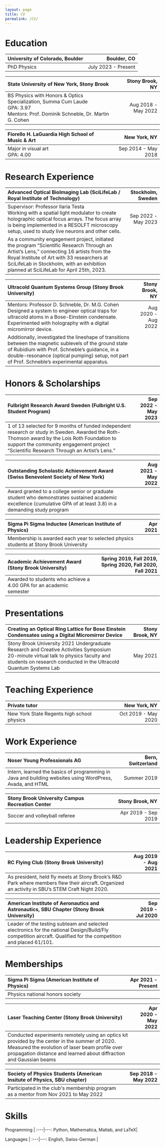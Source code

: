 ```yaml
---
layout: page
title: CV
permalink: /CV/
---
```


# Education

University of Colorado, Boulder |  Boulder, CO
:---|---:
PhD Physics | July 2023 - Present

State University of New York, Stony Brook | Stony Brook, NY
:---|---:
BS Physics with Honors & Optics Specialization, Summa Cum Laude <br> GPA: 3.97 <br> Mentors: Prof. Dominik Schneble, Dr. Martin G. Cohen | Aug 2018 - May 2022

Fiorello H. LaGuardia High School of Music & Art | New York, NY
:---|---:
Major in visual art <br> GPA: 4.00 | Sep 2014 - May 2018

# Research Experience

Advanced Optical BioImaging Lab (SciLifeLab / Royal Institute of Technology) | Stockholm, Sweden
:---|---:
Supervisor: Professor Ilaria Testa <br> Working with a spatial light modulator to create holographic optical focus arrays. The focus array is being implemented in a RESOLFT microscopy setup, used to study live neurons and other cells. | Sep 2022 - May 2023
As a community engagement project, initiated the program “Scientific Research Through an Artist’s Lens,” connecting 16 artists from the Royal Institute of Art with 33 researchers at SciLifeLab in Stockholm, with an exhibition planned at SciLifeLab for April 25th, 2023. | 

Ultracold Quantum Systems Group (Stony Brook University) | Stony Brook, NY
:---|---:
Mentors: Professor D. Schneble, Dr. M.G. Cohen <br> Designed a system to engineer optical traps for ultracold atoms in a Bose-Einstein condensate. Experimented with holography with a digital micromirror device. | Aug 2020 - Aug 2022
Additionally, investigated the lineshape of transitions between the magnetic sublevels of the ground state of Rubidium with Prof. Schneble’s guidance, in a double-resonance (optical pumping) setup, not part of Prof. Schneble’s experimental apparatus. |

# Honors & Scholarships

Fulbright Research Award Sweden (Fulbright U.S. Student Program) | Sep 2022 - May 2023
:---|---:
1 of 13 selected for 9 months of funded independent research or study in Sweden. Awarded the Roth-Thomson award by the Lois Roth Foundation to support the community engagement project “Scientific Research Through an Artist’s Lens.” | 

Outstanding Scholastic Achievement Award (Swiss Benevolent Society of New York) | Aug 2021 - May 2022
:---|---:
Award granted to a college senior or graduate student who demonstrates sustained academic excellence (cumulative GPA of at least 3.8) in a demanding study program | 

Sigma Pi Sigma Inductee (American Institute of Physics) | Apr 2021
:---|---:
Membership is awarded each year to selected physics students at Stony Brook University|

Academic Achievement Award (Stony Brook University) | Spring 2019, Fall 2019, Spring 2020, Fall 2020, Fall 2021
:---|---:
Awarded to students who achieve a 4.00 GPA for an academic semester |

# Presentations

Creating an Optical Ring Lattice for Bose Einstein Condensates using a Digital Micromirror Device | Stony Brook, NY
:---|---:
Stony Brook University 2021 Undergraduate Research and Creative Activities Symposium <br> 20-minute virtual talk to physics faculty and students on research conducted in the Ultracold Quantum Systems Lab | May 2021

# Teaching Experience

Private tutor | New York, NY
:---|---: 
New York State Regents high school physics | Oct 2019 - May 2020

# Work Experience

Noser Young Professionals AG | Bern, Switzerland
:---|---:
Intern, learned the basics of programming in Java and building websites using WordPress, Avada, and HTML | Summer 2019

Stony Brook University Campus Recreation Center | Stony Brook, NY
:---|---:
Soccer and volleyball referee | Apr 2019 - Sep 2019

# Leadership Experience

RC Flying Club (Stony Brook University) | Aug 2019 - Aug 2021
:---|---:
As president, held fly meets at Stony Brook’s R&D Park where members flew their aircraft. Organized an activity in SBU’s STEM Craft Night 2020. |

American Institute of Aeronautics and Astronautics, SBU Chapter (Stony Brook University) | Sep 2019 - Jul 2020
:---|---:
Leader of the testing subteam and selected electronics for the national Design/Build/Fly competition aircraft. Qualified for the competition and placed 61/101. |


# Memberships

Sigma Pi Sigma (American Institute of Physics) | Apr 2021 - Present
:---|---:
Physics national honors society | 

Laser Teaching Center (Stony Brook University) | Apr 2020 - May 2022
:---|---:
Conducted experiments remotely using an optics kit provided by the center in the summer of 2020. Measured the evolution of laser beam profile over propagation distance and learned about diffraction and Gaussian beams | 

Society of Physics Students (American Insitute of Physics, SBU chapter) | Sep 2018 - May 2022
:---|---:
Participated in the club's membership program as a mentor from Nov 2021 to May 2022 | 

# Skills

Programming | 
:---|---:
Python, Mathematica, Matlab, and LaTeX| 

Languages | 
:---|---:
English, Swiss-German | 
